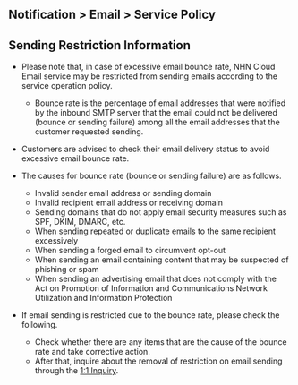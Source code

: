 ## Notification > Email > Service Policy

<span id='operation-policy'></span>
## Sending Restriction Information

* Please note that, in case of excessive email bounce rate, NHN Cloud Email service may be restricted from sending emails according to the service operation policy.
    * Bounce rate is the percentage of email addresses that were notified by the inbound SMTP server that the email could not be delivered (bounce or sending failure) among all the email addresses that the customer requested sending.

* Customers are advised to check their email delivery status to avoid excessive email bounce rate.

* The causes for bounce rate (bounce or sending failure) are as follows.
    * Invalid sender email address or sending domain
    * Invalid recipient email address or receiving domain
    * Sending domains that do not apply email security measures such as SPF, DKIM, DMARC, etc.
    * When sending repeated or duplicate emails to the same recipient excessively
    * When sending a forged email to circumvent opt-out
    * When sending an email containing content that may be suspected of phishing or spam
    * When sending an advertising email that does not comply with the Act on Promotion of Information and Communications Network Utilization and Information Protection

* If email sending is restricted due to the bounce rate, please check the following.
    * Check whether there are any items that are the cause of the bounce rate and take corrective action.
    * After that, inquire about the removal of restriction on email sending through the [1:1 Inquiry](https://www.toast.com/kr/support/inquiry).